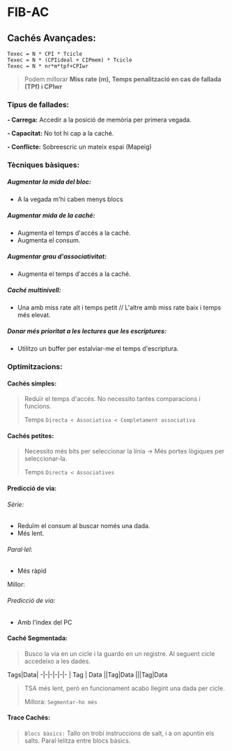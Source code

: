 # FIB-AC

## Cachés Avançades:

```
Texec = N * CPI * Tcicle
Texec = N * (CPIideal + CIPmem) * Tcicle
Texec = N * nr*m*tpf+CPIwr
```
> Podem millorar **Miss rate (m), Temps penalització en cas de fallada (TPf) i CPIwr**

### Tipus de fallades:

**- Carrega:** Accedir a la posició de memòria per primera vegada.

**- Capacitat:**
No tot hi cap a la caché.

**- Conflicte:**
Sobreescric un mateix espai (Mapeig)

### Tècniques bàsiques:

##### Augmentar la mida del bloc:
- A la vegada m'hi caben menys blocs

##### Augmentar mida de la caché:
- Augmenta el temps d'accés a la caché.
- Augmenta el consum.

##### Augmentar grau d'associativitat:
- Augmenta el temps d'accés a la caché.

##### Caché multinivell:
- Una amb miss rate alt i temps petit // L'altre amb miss rate baix i temps més elevat.

##### Donar més prioritat a les lectures que les escriptures:
- Utilitzo un buffer per estalviar-me el temps d'escriptura.

### Optimitzacions:

#### Cachés simples:
> Reduïr el temps d'accés. No necessito tantes comparacions i funcions.
>
> Temps `Directa < Associativa < Completament associativa`

#### Cachés petites:
> Necessito més bits per seleccionar la línia -> Més portes lògiques per seleccionar-la.
>
> Temps `Directa < Associatives`

#### Predicció de via:
###### Sèrie:
  - Reduïm el consum al buscar només una dada.
  - Més lent.

###### Paral·lel:
  - Més ràpid

Millor:
###### Predicció de via:
  - Amb l'índex del PC

#### Caché Segmentada:
> Busco la via en un cicle i la guardo en un registre. Al seguent cicle accedeixo a les dades.

Tags|Data|
-|-|-|-|-|-
| Tag | Data
||Tag|Data
|||Tag|Data

> TSA més lent, però en funcionament acabo llegint una dada per cicle.
>
> Millora: `Segmentar-ho més`

#### Trace Cachés:
> `Blocs bàsics:` Tallo on trobi instruccions de salt, i a on apuntin els salts.
> Paral·lelitza entre blocs bàsics.
